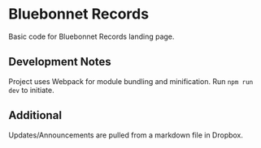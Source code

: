 # Bluebonnet Records

Basic code for Bluebonnet Records landing page.

## Development Notes

Project uses Webpack for module bundling and minification. Run `npm run dev` to initiate.

## Additional

Updates/Announcements are pulled from a markdown file in Dropbox.
